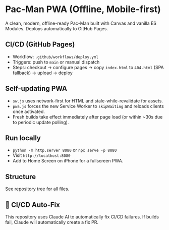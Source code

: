 # Pac-Man PWA (Offline, Mobile-first)

A clean, modern, offline-ready Pac-Man built with Canvas and vanilla ES Modules. Deploys automatically to GitHub Pages.

## CI/CD (GitHub Pages)
- Workflow: `.github/workflows/deploy.yml`
- Triggers: push to `main` or manual dispatch
- Steps: checkout → configure pages → copy `index.html` to `404.html` (SPA fallback) → upload → deploy

## Self-updating PWA
- `sw.js` uses network-first for HTML and stale-while-revalidate for assets.
- `pwa.js` forces the new Service Worker to `skipWaiting` and reloads clients once activated.
- Fresh builds take effect immediately after page load (or within ~30s due to periodic update polling).

## Run locally
- `python -m http.server 8080` or `npx serve -p 8080`
- Visit `http://localhost:8080`
- Add to Home Screen on iPhone for a fullscreen PWA.

## Structure
See repository tree for all files.

## 🤖 CI/CD Auto-Fix

This repository uses Claude AI to automatically fix CI/CD failures.
If builds fail, Claude will automatically create a fix PR.

